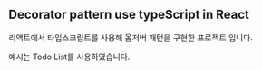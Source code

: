## Decorator pattern use typeScript in React

리액트에서 타입스크립트를 사용해 옵저버 패턴을 구현한 프로젝트 입니다.

예시는 Todo List를 사용하였습니다.